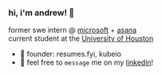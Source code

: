 ### hi, i'm andrew! 🤠

former swe intern @ [microsoft](https://microsoft.com/en-us) + [asana](https://asana.com/) <br>
current student at the [University of Houston](https://www.uh.edu/)<br>

- 🔨 founder: resumes.fyi, kubeio
- 💬 feel free to `message` me on my [linkedin](https://www.linkedin.com/in/andrewdieu/)!

